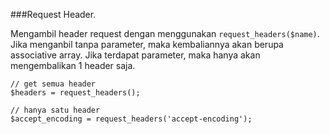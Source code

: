 ###Request Header.

Mengambil header request dengan menggunakan `request_headers($name)`. Jika menganbil tanpa parameter, maka kembaliannya akan berupa associative array. Jika terdapat parameter, maka hanya akan mengembalikan 1 header saja.

```
// get semua header
$headers = request_headers();

// hanya satu header
$accept_encoding = request_headers('accept-encoding');
```